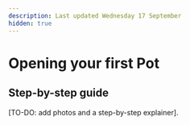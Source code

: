 ```yaml
---
description: Last updated Wednesday 17 September
hidden: true
---
```


# Opening your first Pot

## Step-by-step guide

\[TO-DO: add photos and a step-by-step explainer].
